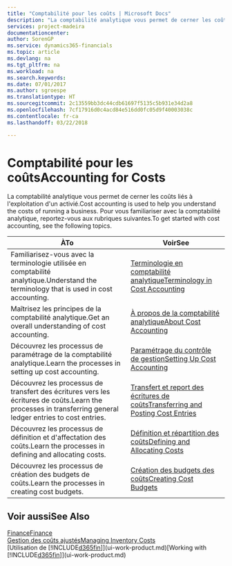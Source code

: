 ```yaml
---
title: "Comptabilité pour les coûts | Microsoft Docs"
description: "La comptabilité analytique vous permet de cerner les coûts liés à l'exploitation d'un activié. Pour vous familiariser avec la comptabilité analytique, reportez-vous aux rubriques suivantes."
services: project-madeira
documentationcenter: 
author: SorenGP
ms.service: dynamics365-financials
ms.topic: article
ms.devlang: na
ms.tgt_pltfrm: na
ms.workload: na
ms.search.keywords: 
ms.date: 07/01/2017
ms.author: sgroespe
ms.translationtype: HT
ms.sourcegitcommit: 2c13559bb3dc44cdb61697f5135c5b931e34d2a8
ms.openlocfilehash: 7cf17916d0c4acd84e516dd0fc05d9f40003038c
ms.contentlocale: fr-ca
ms.lasthandoff: 03/22/2018

---
```

# <a name="accounting-for-costs"></a><span data-ttu-id="b840a-104">Comptabilité pour les coûts</span><span class="sxs-lookup"><span data-stu-id="b840a-104">Accounting for Costs</span></span>
<span data-ttu-id="b840a-105">La comptabilité analytique vous permet de cerner les coûts liés à l'exploitation d'un activié.</span><span class="sxs-lookup"><span data-stu-id="b840a-105">Cost accounting is used to help you understand the costs of running a business.</span></span> <span data-ttu-id="b840a-106">Pour vous familiariser avec la comptabilité analytique, reportez-vous aux rubriques suivantes.</span><span class="sxs-lookup"><span data-stu-id="b840a-106">To get started with cost accounting, see the following topics.</span></span>  

|<span data-ttu-id="b840a-107">À</span><span class="sxs-lookup"><span data-stu-id="b840a-107">To</span></span>|<span data-ttu-id="b840a-108">Voir</span><span class="sxs-lookup"><span data-stu-id="b840a-108">See</span></span>|  
|--------|---------|  
|<span data-ttu-id="b840a-109">Familiarisez-vous avec la terminologie utilisée en comptabilité analytique.</span><span class="sxs-lookup"><span data-stu-id="b840a-109">Understand the terminology that is used in cost accounting.</span></span>|[<span data-ttu-id="b840a-110">Terminologie en comptabilité analytique</span><span class="sxs-lookup"><span data-stu-id="b840a-110">Terminology in Cost Accounting</span></span>](finance-terminology-in-cost-accounting.md)|  
|<span data-ttu-id="b840a-111">Maîtrisez les principes de la comptabilité analytique.</span><span class="sxs-lookup"><span data-stu-id="b840a-111">Get an overall understanding of cost accounting.</span></span>|[<span data-ttu-id="b840a-112">À propos de la comptabilité analytique</span><span class="sxs-lookup"><span data-stu-id="b840a-112">About Cost Accounting</span></span>](finance-about-cost-accounting.md)|  
|<span data-ttu-id="b840a-113">Découvrez les processus de paramétrage de la comptabilité analytique.</span><span class="sxs-lookup"><span data-stu-id="b840a-113">Learn the processes in setting up cost accounting.</span></span>|[<span data-ttu-id="b840a-114">Paramétrage du contrôle de gestion</span><span class="sxs-lookup"><span data-stu-id="b840a-114">Setting Up Cost Accounting</span></span>](finance-set-up-cost-accounting.md)|  
|<span data-ttu-id="b840a-115">Découvrez les processus de transfert des écritures vers les écritures de coûts.</span><span class="sxs-lookup"><span data-stu-id="b840a-115">Learn the processes in transferring general ledger entries to cost entries.</span></span>|[<span data-ttu-id="b840a-116">Transfert et report des écritures de coûts</span><span class="sxs-lookup"><span data-stu-id="b840a-116">Transferring and Posting Cost Entries</span></span>](finance-transfer-and-post-cost-entries.md)|  
|<span data-ttu-id="b840a-117">Découvrez les processus de définition et d'affectation des coûts.</span><span class="sxs-lookup"><span data-stu-id="b840a-117">Learn the processes in defining and allocating costs.</span></span>|[<span data-ttu-id="b840a-118">Définition et répartition des coûts</span><span class="sxs-lookup"><span data-stu-id="b840a-118">Defining and Allocating Costs</span></span>](finance-define-and-allocate-costs.md)|  
|<span data-ttu-id="b840a-119">Découvrez les processus de création des budgets de coûts.</span><span class="sxs-lookup"><span data-stu-id="b840a-119">Learn the processes in creating cost budgets.</span></span>|[<span data-ttu-id="b840a-120">Création des budgets des coûts</span><span class="sxs-lookup"><span data-stu-id="b840a-120">Creating Cost Budgets</span></span>](finance-create-cost-budgets.md)|  

## <a name="see-also"></a><span data-ttu-id="b840a-121">Voir aussi</span><span class="sxs-lookup"><span data-stu-id="b840a-121">See Also</span></span>  
[<span data-ttu-id="b840a-122">Finance</span><span class="sxs-lookup"><span data-stu-id="b840a-122">Finance</span></span>](finance.md)  
[<span data-ttu-id="b840a-123">Gestion des coûts ajustés</span><span class="sxs-lookup"><span data-stu-id="b840a-123">Managing Inventory Costs</span></span>](finance-manage-inventory-costs.md)  
<span data-ttu-id="b840a-124">[Utilisation de [!INCLUDE[d365fin](includes/d365fin_md.md)]](ui-work-product.md)</span><span class="sxs-lookup"><span data-stu-id="b840a-124">[Working with [!INCLUDE[d365fin](includes/d365fin_md.md)]](ui-work-product.md)</span></span>

